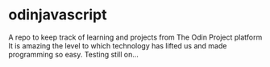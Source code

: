 # odinjavascript
A repo to keep track of learning and projects from The Odin Project platform
It is amazing the level to which technology has lifted us and made programming so easy.
Testing still on...
